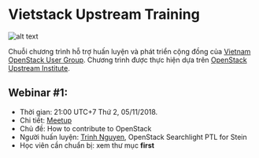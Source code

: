 # Vietstack Upstream Training

![alt text](https://raw.githubusercontent.com/dangtrinhnt/vietstack-webinars/master/images/logo.png "VietStack Upstream Training")

Chuỗi chương trình hỗ trợ huấn luyện và phát triển cộng đồng của [Vietnam OpenStack User Group](https://www.facebook.com/groups/vietstack/).
Chương trình được thực hiện dựa trên [OpenStack Upstream Institute](https://docs.openstack.org/upstream-training/).

## Webinar #1:
  * Thời gian: 21:00 UTC+7 Thứ 2, 05/11/2018.
  * Chi tiết: [Meetup](https://www.meetup.com/VietOpenStack/events/hpcglqyxpbhb)
  * Chủ đề: How to contribute to OpenStack
  * Người huấn luyện: [Trinh Nguyen](https://www.dangtrinh.com/), OpenStack Searchlight PTL for Stein
  * Học viên cần chuẩn bị: xem thư mục **first**
